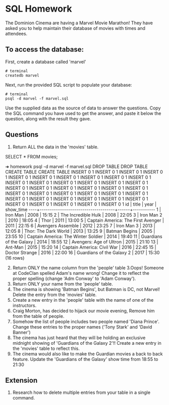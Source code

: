 # SQL Homework

The Dominion Cinema are having a Marvel Movie Marathon! They have asked you to help maintain their database of movies with times and attendees.

## To access the database:

First, create a database called 'marvel'

```
# terminal
createdb marvel
```

Next, run the provided SQL script to populate your database:

```
# terminal
psql -d marvel -f marvel.sql
```

Use the supplied data as the source of data to answer the questions.  Copy the SQL command you have used to get the answer, and paste it below the question, along with the result they gave.

## Questions

1. Return ALL the data in the 'movies' table.

SELECT * FROM movies;

➜  homework psql -d marvel -f marvel.sql
DROP TABLE
DROP TABLE
CREATE TABLE
CREATE TABLE
INSERT 0 1
INSERT 0 1
INSERT 0 1
INSERT 0 1
INSERT 0 1
INSERT 0 1
INSERT 0 1
INSERT 0 1
INSERT 0 1
INSERT 0 1
INSERT 0 1
INSERT 0 1
INSERT 0 1
INSERT 0 1
INSERT 0 1
INSERT 0 1
INSERT 0 1
INSERT 0 1
INSERT 0 1
INSERT 0 1
INSERT 0 1
INSERT 0 1
INSERT 0 1
INSERT 0 1
INSERT 0 1
INSERT 0 1
INSERT 0 1
INSERT 0 1
INSERT 0 1
INSERT 0 1
INSERT 0 1
INSERT 0 1
INSERT 0 1
INSERT 0 1
INSERT 0 1
INSERT 0 1
INSERT 0 1
INSERT 0 1
INSERT 0 1
 id |                title                | year | show_time
----+-------------------------------------+------+-----------
  1 | Iron Man                            | 2008 | 15:15
  2 | The Incredible Hulk                 | 2008 | 22:05
  3 | Iron Man 2                          | 2010 | 18:05
  4 | Thor                                | 2011 | 13:00
  5 | Captain America: The First Avenger  | 2011 | 22:15
  6 | Avengers Assemble                   | 2012 | 23:25
  7 | Iron Man 3                          | 2013 | 12:05
  8 | Thor: The Dark World                | 2013 | 13:25
  9 | Batman Begins                       | 2005 | 23:55
 10 | Captain America: The Winter Soldier | 2014 | 19:40
 11 | Guardians of the Galaxy             | 2014 | 18:55
 12 | Avengers: Age of Ultron             | 2015 | 21:10
 13 | Ant-Man                             | 2015 | 15:20
 14 | Captain America: Civil War          | 2016 | 22:45
 15 | Doctor Strange                      | 2016 | 22:00
 16 | Guardians of the Galaxy 2           | 2017 | 15:30
(16 rows)

2. Return ONLY the name column from the 'people' table
3.Oops! Someone at CodeClan spelled Adam's name wrong! Change it to reflect the proper spelling (change 'Adm Conway' to 'Adam Conway').
4. Return ONLY your name from the 'people' table.
5. The cinema is showing 'Batman Begins', but Batman is DC, not Marvel! Delete the entry from the 'movies' table.
6. Create a new entry in the 'people' table with the name of one of the instructors.
7. Craig Morton, has decided to hijack our movie evening, Remove him from the table of people.
8. Somehow the list of people includes two people named 'Diana Prince'. Change these entries to the proper names ('Tony Stark' and 'David Banner')
9. The cinema has just heard that they will be holding an exclusive midnight showing of 'Guardians of the Galaxy 2'!! Create a new entry in the 'movies' table to reflect this.
10. The cinema would also like to make the Guardian movies a back to back feature. Update the 'Guardians of the Galaxy' show time from 18:55 to 21:30

## Extension

1. Research how to delete multiple entries from your table in a single command.
